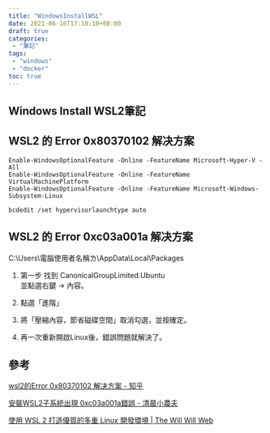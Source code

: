 ```yaml
---
title: "WindowsInstallWSL"
date: 2021-06-16T17:10:10+08:00
draft: true
categories:
 - "筆記"
tags:
 - "windows"
 - "docker"
toc: true
---
```


## Windows Install WSL2筆記
<!-- 簡介 -->
<!--more-->

## WSL2 的 Error 0x80370102 解决方案

```
Enable-WindowsOptionalFeature -Online -FeatureName Microsoft-Hyper-V -All
Enable-WindowsOptionalFeature -Online -FeatureName VirtualMachinePlatform
Enable-WindowsOptionalFeature -Online -FeatureName Microsoft-Windows-Subsystem-Linux
```

```
bcdedit /set hypervisorlaunchtype auto
```

## WSL2 的 Error 0xc03a001a 解决方案

C:\Users\電腦使用者名稱ㄌ\AppData\Local\Packages

1. 第一步 找到  CanonicalGroupLimited.Ubuntu<br>
   並點選右鍵 -> 內容。

2. 點選「進階」

3. 將「壓縮內容，節省磁碟空間」取消勾選，並按確定。

4. 再一次重新開啟Linux後，錯誤問題就解決了。




## 參考

[wsl2的Error 0x80370102 解决方案 - 知乎](https://zhuanlan.zhihu.com/p/147233604)

[安裝WSL2子系統出現 0xc03a001a錯誤 - 清晨小農夫](https://rdfarm.net/wsl2-error-0xc03a001a/)

[使用 WSL 2 打造優質的多重 Linux 開發環境 | The Will Will Web](https://blog.miniasp.com/post/2020/07/26/Multiple-Linux-Dev-Environment-build-on-WSL-2)

